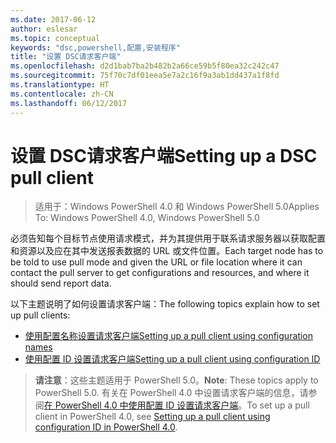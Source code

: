 ```yaml
---
ms.date: 2017-06-12
author: eslesar
ms.topic: conceptual
keywords: "dsc,powershell,配置,安装程序"
title: "设置 DSC请求客户端"
ms.openlocfilehash: d2d1bab7ba2b482b2a66ce59b5f80ea32c242c47
ms.sourcegitcommit: 75f70c7df01eea5e7a2c16f9a3ab1dd437a1f8fd
ms.translationtype: HT
ms.contentlocale: zh-CN
ms.lasthandoff: 06/12/2017
---
```

# <a name="setting-up-a-dsc-pull-client"></a><span data-ttu-id="04303-103">设置 DSC请求客户端</span><span class="sxs-lookup"><span data-stu-id="04303-103">Setting up a DSC pull client</span></span>

> <span data-ttu-id="04303-104">适用于：Windows PowerShell 4.0 和 Windows PowerShell 5.0</span><span class="sxs-lookup"><span data-stu-id="04303-104">Applies To: Windows PowerShell 4.0, Windows PowerShell 5.0</span></span>

<span data-ttu-id="04303-105">必须告知每个目标节点使用请求模式，并为其提供用于联系请求服务器以获取配置和资源以及应在其中发送报表数据的 URL 或文件位置。</span><span class="sxs-lookup"><span data-stu-id="04303-105">Each target node has to be told to use pull mode and given the URL or file location where it can contact the pull server to get configurations and resources, and where it should send report data.</span></span>


<span data-ttu-id="04303-106">以下主题说明了如何设置请求客户端：</span><span class="sxs-lookup"><span data-stu-id="04303-106">The following topics explain how to set up pull clients:</span></span>

* [<span data-ttu-id="04303-107">使用配置名称设置请求客户端</span><span class="sxs-lookup"><span data-stu-id="04303-107">Setting up a pull client using configuration names</span></span>](pullClientConfigNames.md)
* [<span data-ttu-id="04303-108">使用配置 ID 设置请求客户端</span><span class="sxs-lookup"><span data-stu-id="04303-108">Setting up a pull client using configuration ID</span></span>](pullClientConfigID.md)

> <span data-ttu-id="04303-109">**请注意**：这些主题适用于 PowerShell 5.0。</span><span class="sxs-lookup"><span data-stu-id="04303-109">**Note**: These topics apply to PowerShell 5.0.</span></span> <span data-ttu-id="04303-110">有关在 PowerShell 4.0 中设置请求客户端的信息，请参阅[在 PowerShell 4.0 中使用配置 ID 设置请求客户端](pullClientConfigID4.md)。</span><span class="sxs-lookup"><span data-stu-id="04303-110">To set up a pull client in PowerShell 4.0, see [Setting up a pull client using configuration ID in PowerShell 4.0](pullClientConfigID4.md).</span></span>

